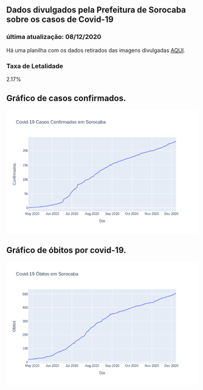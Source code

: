 ## Dados divulgados pela Prefeitura de Sorocaba sobre os casos de Covid-19
### última atualização: 08/12/2020

Há uma planilha com os dados retirados das imagens divulgadas [AQUI](https://github.com/lucas-koiti/covid19-sorocaba/blob/master/dados/planilha_csv/dados.csv).

### Taxa de Letalidade
2.17% 

## Gráfico de casos confirmados.
<img src= "confirmados.png">

## Gráfico de óbitos por covid-19.
<img src= "obitos.png">
